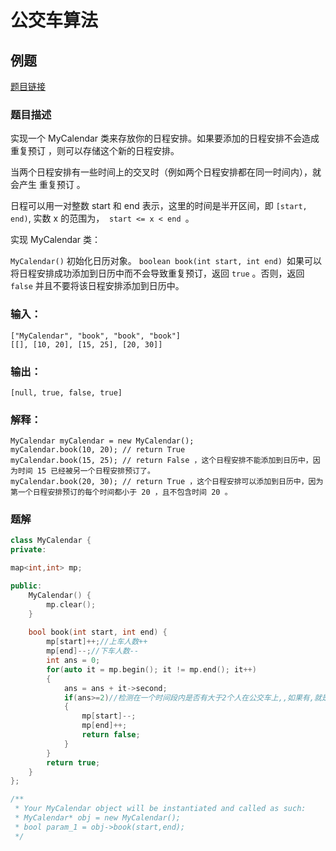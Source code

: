 # 公交车算法

## 例题
[题目链接](https://leetcode-cn.com/problems/my-calendar-i)
### 题目描述
实现一个 MyCalendar 类来存放你的日程安排。如果要添加的日程安排不会造成 重复预订 ，则可以存储这个新的日程安排。

当两个日程安排有一些时间上的交叉时（例如两个日程安排都在同一时间内），就会产生 重复预订 。

日程可以用一对整数 start 和 end 表示，这里的时间是半开区间，即 `[start, end)`, 实数 x 的范围为，  `start <= x < end `。

实现 MyCalendar 类：

`MyCalendar()` 初始化日历对象。
`boolean book(int start, int end) `如果可以将日程安排成功添加到日历中而不会导致重复预订，返回 `true` 。否则，返回 `false` 并且不要将该日程安排添加到日历中。

### 输入：
    ["MyCalendar", "book", "book", "book"]
    [[], [10, 20], [15, 25], [20, 30]]
### 输出：
    [null, true, false, true]

### 解释：
    MyCalendar myCalendar = new MyCalendar();
    myCalendar.book(10, 20); // return True
    myCalendar.book(15, 25); // return False ，这个日程安排不能添加到日历中，因为时间 15 已经被另一个日程安排预订了。
    myCalendar.book(20, 30); // return True ，这个日程安排可以添加到日历中，因为第一个日程安排预订的每个时间都小于 20 ，且不包含时间 20 。

### 题解
```cpp
class MyCalendar {
private:

map<int,int> mp;

public:
    MyCalendar() {
        mp.clear();
    }
    
    bool book(int start, int end) {
        mp[start]++;//上车人数++
        mp[end]--;//下车人数--
        int ans = 0;
        for(auto it = mp.begin(); it != mp.end(); it++)
        {
            ans = ans + it->second;
            if(ans>=2)//检测在一个时间段内是否有大于2个人在公交车上,,如果有,就是发生了冲突
            {
                mp[start]--;
                mp[end]++;
                return false;
            }
        }
        return true;
    }
};

/**
 * Your MyCalendar object will be instantiated and called as such:
 * MyCalendar* obj = new MyCalendar();
 * bool param_1 = obj->book(start,end);
 */
```

 

